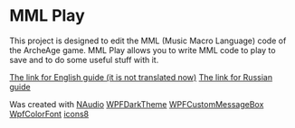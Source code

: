 # MML Play

This project is designed to edit the MML (Music Macro Language) code of the ArcheAge game. 
MML Play allows you to write MML code to play to save and to do some useful stuff with it.

[The link for English guide (it is not translated now)](https://docs.google.com/document/d/1Lo73gb3iCe9qqDbr8DdoSu4WIT66udAz4M9u5-wYxBU/view)
[The link for Russian guide](https://docs.google.com/document/d/1ozAsoaBGG-cnSGDgR5OzWqoLuq4lbAkMqXDMkY7gxOw/view)

Was created with
[NAudio](https://github.com/naudio/NAudio)
[WPFDarkTheme](https://github.com/AngryCarrot789/WPFDarkTheme)
[WPFCustomMessageBox](https://github.com/evanwon/WPFCustomMessageBox)
[WpfColorFont](https://github.com/sskodje/WpfColorFont)
[icons8](https://icons8.com/)

